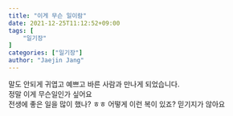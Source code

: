 ```yaml
---
title: "이게 무슨 일이람"
date: 2021-12-25T11:12:52+09:00
tags: [
	"일기장"
]
categories: ["일기장"]
author: "Jaejin Jang"
---
```


말도 안되게 귀엽고 예쁘고 바른 사람과 만나게 되었습니다.  
정말 이게 무슨일인가 싶어요  
전생에 좋은 일을 많이 했나? ㅎㅎ 어떻게 이런 복이 있죠? 믿기지가 않아요